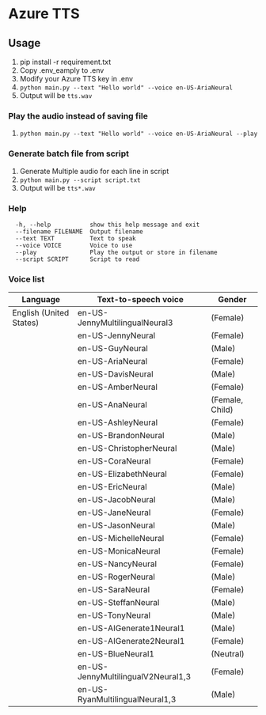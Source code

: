 # Azure TTS
## Usage
1. pip install -r requirement.txt
1. Copy .env_eamply to .env
1. Modify your Azure TTS key in .env
1. `python main.py --text "Hello world" --voice en-US-AriaNeural`
1. Output will be `tts.wav`

### Play the audio instead of saving file

1. `python main.py --text "Hello world" --voice en-US-AriaNeural --play`
### Generate batch file from script
1. Generate Multiple audio for each line in script
1. `python main.py --script script.txt`
1. Output will be `tts*.wav`
### Help

```
  -h, --help           show this help message and exit
  --filename FILENAME  Output filename
  --text TEXT          Text to speak
  --voice VOICE        Voice to use
  --play               Play the output or store in filename
  --script SCRIPT      Script to read
```
### Voice list
Language|Text-to-speech voice|Gender
--|--|--|
English (United States)|en-US-JennyMultilingualNeural3|(Female)
||en-US-JennyNeural|(Female)
||en-US-GuyNeural|(Male)
||en-US-AriaNeural|(Female)
||en-US-DavisNeural|(Male)
||en-US-AmberNeural|(Female)
||en-US-AnaNeural|(Female, Child)
||en-US-AshleyNeural|(Female)
||en-US-BrandonNeural|(Male)
||en-US-ChristopherNeural|(Male)
||en-US-CoraNeural|(Female)
||en-US-ElizabethNeural|(Female)
||en-US-EricNeural|(Male)
||en-US-JacobNeural|(Male)
||en-US-JaneNeural|(Female)
||en-US-JasonNeural|(Male)
||en-US-MichelleNeural|(Female)
||en-US-MonicaNeural|(Female)
||en-US-NancyNeural|(Female)
||en-US-RogerNeural|(Male)
||en-US-SaraNeural|(Female)
||en-US-SteffanNeural|(Male)
||en-US-TonyNeural|(Male)
||en-US-AIGenerate1Neural1|(Male)
||en-US-AIGenerate2Neural1|(Female)
||en-US-BlueNeural1|(Neutral)
||en-US-JennyMultilingualV2Neural1,3|(Female)
||en-US-RyanMultilingualNeural1,3|(Male)
